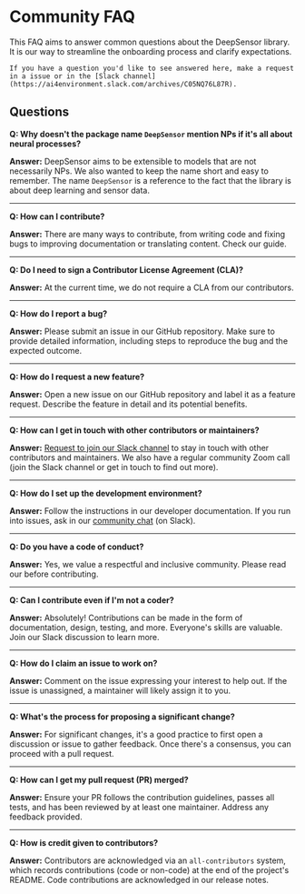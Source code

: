 # Community FAQ

This FAQ aims to answer common questions about the DeepSensor library. It is our way to streamline the onboarding process and clarify expectations.

```{note}
If you have a question you'd like to see answered here, make a request in a issue or in the [Slack channel](https://ai4environment.slack.com/archives/C05NQ76L87R).
```

## Questions

**Q: Why doesn't the package name `DeepSensor` mention NPs if it's all about neural processes?**

**Answer:**
DeepSensor aims to be extensible to models that are not necessarily NPs.
We also wanted to keep the name short and easy to remember.
The name `DeepSensor` is a reference to the fact that the library is about deep learning and sensor data.

---

**Q: How can I contribute?**

**Answer:**
There are many ways to contribute, from writing code and fixing bugs to improving documentation or translating content.
Check our [](./contributing.md) guide.

---

**Q: Do I need to sign a Contributor License Agreement (CLA)?**

**Answer:** At the current time, we do not require a CLA from our contributors.

---

**Q: How do I report a bug?**

**Answer:** Please submit an issue in our GitHub repository. Make sure to provide detailed information, including steps to reproduce the bug and the expected outcome.

---

**Q: How do I request a new feature?**

**Answer:** Open a new issue on our GitHub repository and label it as a feature request. Describe the feature in detail and its potential benefits.

---

**Q: How can I get in touch with other contributors or maintainers?**

**Answer:**
[Request to join our Slack channel](https://docs.google.com/forms/d/e/1FAIpQLScsI8EiXDdSfn1huMp1vj5JAxi9NIeYLljbEUlMceZvwVpugw/viewform) to stay in touch with other contributors and maintainers.
We also have a regular community Zoom call (join the Slack channel or get in touch to find out more).

---

**Q: How do I set up the development environment?**

**Answer:** Follow the instructions in our developer documentation. If you run into issues, ask in our [community chat](https://ai4environment.slack.com/archives/C05NQ76L87R) (on Slack).

---

**Q: Do you have a code of conduct?**

**Answer:**
Yes, we value a respectful and inclusive community.
Please read our [](./code_of_conduct.md) before contributing.

---

**Q: Can I contribute even if I'm not a coder?**

**Answer:** Absolutely! Contributions can be made in the form of documentation, design, testing, and more. Everyone's skills are valuable. Join our Slack discussion to learn more.

---

**Q: How do I claim an issue to work on?**

**Answer:** Comment on the issue expressing your interest to help out. If the issue is unassigned, a maintainer will likely assign it to you.

---

**Q: What's the process for proposing a significant change?**

**Answer:** For significant changes, it's a good practice to first open a discussion or issue to gather feedback. Once there's a consensus, you can proceed with a pull request.

---

**Q: How can I get my pull request (PR) merged?**

**Answer:** Ensure your PR follows the contribution guidelines, passes all tests, and has been reviewed by at least one maintainer. Address any feedback provided.

---

**Q: How is credit given to contributors?**

**Answer:**
Contributors are acknowledged via an `all-contributors` system, which records contributions (code or non-code) at the end of the project's README.
Code contributions are acknowledged in our release notes.
